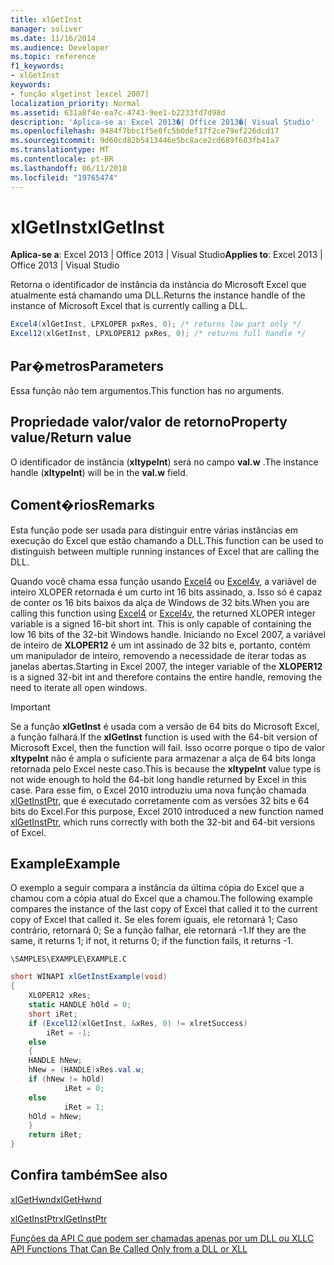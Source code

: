 ```yaml
---
title: xlGetInst
manager: soliver
ms.date: 11/16/2014
ms.audience: Developer
ms.topic: reference
f1_keywords:
- xlGetInst
keywords:
- função xlgetinst [excel 2007]
localization_priority: Normal
ms.assetid: 631a8f4e-ea7c-4743-9ee1-b2233fd7d98d
description: 'Aplica-se a: Excel 2013�| Office 2013�| Visual Studio'
ms.openlocfilehash: 9484f7bbc1f5e0fc5b0def17f2ce79ef226dcd17
ms.sourcegitcommit: 9d60cd82b5413446e5bc8ace2cd689f683fb41a7
ms.translationtype: MT
ms.contentlocale: pt-BR
ms.lasthandoff: 06/11/2018
ms.locfileid: "19765474"
---
```

# <a name="xlgetinst"></a><span data-ttu-id="55720-104">xlGetInst</span><span class="sxs-lookup"><span data-stu-id="55720-104">xlGetInst</span></span>

 <span data-ttu-id="55720-105">**Aplica-se a**: Excel 2013 | Office 2013 | Visual Studio</span><span class="sxs-lookup"><span data-stu-id="55720-105">**Applies to**: Excel 2013 | Office 2013 | Visual Studio</span></span> 
  
<span data-ttu-id="55720-106">Retorna o identificador de instância da instância do Microsoft Excel que atualmente está chamando uma DLL.</span><span class="sxs-lookup"><span data-stu-id="55720-106">Returns the instance handle of the instance of Microsoft Excel that is currently calling a DLL.</span></span>
  
```cs
Excel4(xlGetInst, LPXLOPER pxRes, 0); /* returns low part only */
Excel12(xlGetInst, LPXLOPER12 pxRes, 0); /* returns full handle */
```

## <a name="parameters"></a><span data-ttu-id="55720-107">Par�metros</span><span class="sxs-lookup"><span data-stu-id="55720-107">Parameters</span></span>

<span data-ttu-id="55720-108">Essa função não tem argumentos.</span><span class="sxs-lookup"><span data-stu-id="55720-108">This function has no arguments.</span></span>
  
## <a name="property-valuereturn-value"></a><span data-ttu-id="55720-109">Propriedade valor/valor de retorno</span><span class="sxs-lookup"><span data-stu-id="55720-109">Property value/Return value</span></span>

<span data-ttu-id="55720-110">O identificador de instância (**xltypeInt**) será no campo **val.w** .</span><span class="sxs-lookup"><span data-stu-id="55720-110">The instance handle (**xltypeInt**) will be in the **val.w** field.</span></span> 
  
## <a name="remarks"></a><span data-ttu-id="55720-111">Coment�rios</span><span class="sxs-lookup"><span data-stu-id="55720-111">Remarks</span></span>

<span data-ttu-id="55720-112">Esta função pode ser usada para distinguir entre várias instâncias em execução do Excel que estão chamando a DLL.</span><span class="sxs-lookup"><span data-stu-id="55720-112">This function can be used to distinguish between multiple running instances of Excel that are calling the DLL.</span></span>
  
<span data-ttu-id="55720-113">Quando você chama essa função usando [Excel4](excel4-excel12.md) ou [Excel4v](excel4v-excel12v.md), a variável de inteiro XLOPER retornada é um curto int 16 bits assinado, a. Isso só é capaz de conter os 16 bits baixos da alça de Windows de 32 bits.</span><span class="sxs-lookup"><span data-stu-id="55720-113">When you are calling this function using [Excel4](excel4-excel12.md) or [Excel4v](excel4v-excel12v.md), the returned XLOPER integer variable is a signed 16-bit short int. This is only capable of containing the low 16 bits of the 32-bit Windows handle.</span></span> <span data-ttu-id="55720-114">Iniciando no Excel 2007, a variável de inteiro de **XLOPER12** é um int assinado de 32 bits e, portanto, contém um manipulador de inteiro, removendo a necessidade de iterar todas as janelas abertas.</span><span class="sxs-lookup"><span data-stu-id="55720-114">Starting in Excel 2007, the integer variable of the **XLOPER12** is a signed 32-bit int and therefore contains the entire handle, removing the need to iterate all open windows.</span></span> 
  
> [!IMPORTANT]
> <span data-ttu-id="55720-115">Se a função **xlGetInst** é usada com a versão de 64 bits do Microsoft Excel, a função falhará.</span><span class="sxs-lookup"><span data-stu-id="55720-115">If the **xlGetInst** function is used with the 64-bit version of Microsoft Excel, then the function will fail.</span></span> <span data-ttu-id="55720-116">Isso ocorre porque o tipo de valor **xltypeInt** não é ampla o suficiente para armazenar a alça de 64 bits longa retornada pelo Excel neste caso.</span><span class="sxs-lookup"><span data-stu-id="55720-116">This is because the **xltypeInt** value type is not wide enough to hold the 64-bit long handle returned by Excel in this case.</span></span> <span data-ttu-id="55720-117">Para esse fim, o Excel 2010 introduziu uma nova função chamada [xlGetInstPtr](xlgetinstptr.md), que é executado corretamente com as versões 32 bits e 64 bits do Excel.</span><span class="sxs-lookup"><span data-stu-id="55720-117">For this purpose, Excel 2010 introduced a new function named [xlGetInstPtr](xlgetinstptr.md), which runs correctly with both the 32-bit and 64-bit versions of Excel.</span></span> 
  
## <a name="example"></a><span data-ttu-id="55720-118">Example</span><span class="sxs-lookup"><span data-stu-id="55720-118">Example</span></span>

<span data-ttu-id="55720-119">O exemplo a seguir compara a instância da última cópia do Excel que a chamou com a cópia atual do Excel que a chamou.</span><span class="sxs-lookup"><span data-stu-id="55720-119">The following example compares the instance of the last copy of Excel that called it to the current copy of Excel that called it.</span></span> <span data-ttu-id="55720-120">Se eles forem iguais, ele retornará 1; Caso contrário, retornará 0; Se a função falhar, ele retornará -1.</span><span class="sxs-lookup"><span data-stu-id="55720-120">If they are the same, it returns 1; if not, it returns 0; if the function fails, it returns -1.</span></span>
  
 `\SAMPLES\EXAMPLE\EXAMPLE.C`
  
```cs
short WINAPI xlGetInstExample(void)
{
    XLOPER12 xRes;
    static HANDLE hOld = 0;
    short iRet;
    if (Excel12(xlGetInst, &xRes, 0) != xlretSuccess)
        iRet = -1;
    else
    {
    HANDLE hNew;
    hNew = (HANDLE)xRes.val.w;
    if (hNew != hOld)
            iRet = 0;
    else
            iRet = 1;
    hOld = hNew;
    }
    return iRet;
}
```

## <a name="see-also"></a><span data-ttu-id="55720-121">Confira também</span><span class="sxs-lookup"><span data-stu-id="55720-121">See also</span></span>



[<span data-ttu-id="55720-122">xlGetHwnd</span><span class="sxs-lookup"><span data-stu-id="55720-122">xlGetHwnd</span></span>](xlgethwnd.md)
  
[<span data-ttu-id="55720-123">xlGetInstPtr</span><span class="sxs-lookup"><span data-stu-id="55720-123">xlGetInstPtr</span></span>](xlgetinstptr.md)


[<span data-ttu-id="55720-124">Funções da API C que podem ser chamadas apenas por um DLL ou XLL</span><span class="sxs-lookup"><span data-stu-id="55720-124">C API Functions That Can Be Called Only from a DLL or XLL</span></span>](c-api-functions-that-can-be-called-only-from-a-dll-or-xll.md)


